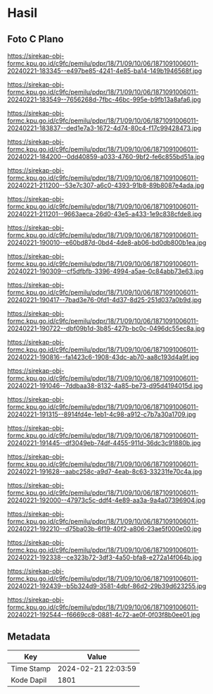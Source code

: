 # Hasil

## Foto C Plano

https://sirekap-obj-formc.kpu.go.id/c9fc/pemilu/pdpr/18/71/09/10/06/1871091006011-20240221-183345--e497be85-4241-4e85-ba14-149b1946568f.jpg

https://sirekap-obj-formc.kpu.go.id/c9fc/pemilu/pdpr/18/71/09/10/06/1871091006011-20240221-183549--7656268d-7fbc-46bc-995e-b9fb13a8afa6.jpg

https://sirekap-obj-formc.kpu.go.id/c9fc/pemilu/pdpr/18/71/09/10/06/1871091006011-20240221-183837--ded1e7a3-1672-4d74-80c4-f17c99428473.jpg

https://sirekap-obj-formc.kpu.go.id/c9fc/pemilu/pdpr/18/71/09/10/06/1871091006011-20240221-184200--0dd40859-a033-4760-9bf2-fe6c855bd51a.jpg

https://sirekap-obj-formc.kpu.go.id/c9fc/pemilu/pdpr/18/71/09/10/06/1871091006011-20240221-211200--53e7c307-a6c0-4393-91b8-89b8087e4ada.jpg

https://sirekap-obj-formc.kpu.go.id/c9fc/pemilu/pdpr/18/71/09/10/06/1871091006011-20240221-211201--9663aeca-26d0-43e5-a433-1e9c838cfde8.jpg

https://sirekap-obj-formc.kpu.go.id/c9fc/pemilu/pdpr/18/71/09/10/06/1871091006011-20240221-190010--e60bd87d-0bd4-4de8-ab06-bd0db800b1ea.jpg

https://sirekap-obj-formc.kpu.go.id/c9fc/pemilu/pdpr/18/71/09/10/06/1871091006011-20240221-190309--cf5dfbfb-3396-4994-a5ae-0c84abb73e63.jpg

https://sirekap-obj-formc.kpu.go.id/c9fc/pemilu/pdpr/18/71/09/10/06/1871091006011-20240221-190417--7bad3e76-0fd1-4d37-8d25-251d037a0b9d.jpg

https://sirekap-obj-formc.kpu.go.id/c9fc/pemilu/pdpr/18/71/09/10/06/1871091006011-20240221-190722--dbf09b1d-3b85-427b-bc0c-0496dc55ec8a.jpg

https://sirekap-obj-formc.kpu.go.id/c9fc/pemilu/pdpr/18/71/09/10/06/1871091006011-20240221-190816--fa1423c6-1908-43dc-ab70-aa8c193d4a9f.jpg

https://sirekap-obj-formc.kpu.go.id/c9fc/pemilu/pdpr/18/71/09/10/06/1871091006011-20240221-191046--7ddbaa38-8132-4a85-be73-d95d4194015d.jpg

https://sirekap-obj-formc.kpu.go.id/c9fc/pemilu/pdpr/18/71/09/10/06/1871091006011-20240221-191315--8914fd4e-1eb1-4c98-a912-c7b7a30a1709.jpg

https://sirekap-obj-formc.kpu.go.id/c9fc/pemilu/pdpr/18/71/09/10/06/1871091006011-20240221-191445--df3049eb-74df-4455-911d-36dc3c91880b.jpg

https://sirekap-obj-formc.kpu.go.id/c9fc/pemilu/pdpr/18/71/09/10/06/1871091006011-20240221-191628--aabc258c-a9d7-4eab-8c63-33231fe70c4a.jpg

https://sirekap-obj-formc.kpu.go.id/c9fc/pemilu/pdpr/18/71/09/10/06/1871091006011-20240221-192000--47973c5c-ddf4-4e89-aa3a-9a4a07396904.jpg

https://sirekap-obj-formc.kpu.go.id/c9fc/pemilu/pdpr/18/71/09/10/06/1871091006011-20240221-192210--d75ba03b-6f19-40f2-a806-23ae5f000e00.jpg

https://sirekap-obj-formc.kpu.go.id/c9fc/pemilu/pdpr/18/71/09/10/06/1871091006011-20240221-192338--ce323b72-3df3-4a50-bfa8-e272a14f064b.jpg

https://sirekap-obj-formc.kpu.go.id/c9fc/pemilu/pdpr/18/71/09/10/06/1871091006011-20240221-192439--b5b324d9-3581-4dbf-86d2-29b39d623255.jpg

https://sirekap-obj-formc.kpu.go.id/c9fc/pemilu/pdpr/18/71/09/10/06/1871091006011-20240221-192544--f6669cc8-0881-4c72-ae0f-0f03f8b0ee01.jpg


## Metadata

| Key        | Value               |
| ---------- | ------------------- |
| Time Stamp | 2024-02-21 22:03:59 |
| Kode Dapil | 1801                |



